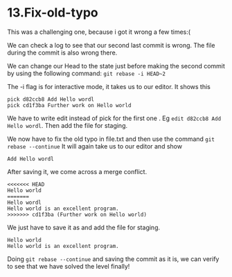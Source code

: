 # **13.Fix-old-typo**
This was a challenging one, because i got it wrong a few times:(

We can check a log to see that our second last commit is wrong. The file during the commit is also wrong there.

We can change our Head to the state just before making the second commit by using the following command: `git rebase -i HEAD~2`

The -i flag is for interactive mode, it takes us to our editor. 
It shows this 
```
pick d82ccb8 Add Hello wordl
pick cd1f3ba Further work on Hello world
```
We have to write edit instead of pick for the first one . Eg `edit d82ccb8 Add Hello wordl`. Then add the file for staging.

We now have to fix the old typo in file.txt and then use the  command `git rebase --continue`
It will again take us to our editor and show 
```
Add Hello wordl
```
After saving it, we come across a merge conflict.
```
<<<<<<< HEAD
Hello world
=======
Hello wordl
Hello world is an excellent program.
>>>>>>> cd1f3ba (Further work on Hello world)
```
We just have to save it as and add the file for staging.
```
Hello world
Hello world is an excellent program.
```
Doing `git rebase --continue` and saving the commit as it is, we can verify to see that we have solved the level finally!
